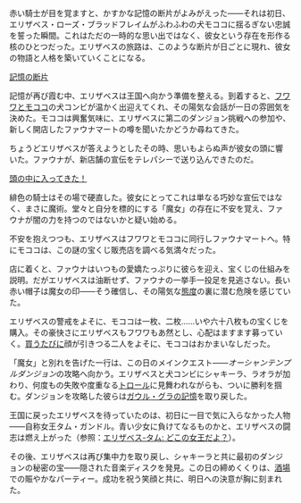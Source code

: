 <!-- title: エリザベス・ローズ・ブラッドフレイム -->
<!-- status: 生存 -->

赤い騎士が目を覚ますと、かすかな記憶の断片がよみがえった――それは初日、エリザベス・ローズ・ブラッドフレイムがふわふわの犬モココに揺るぎない忠誠を誓った瞬間。これはただの一時的な思い出ではなく、彼女という存在を形作る核のひとつだった。エリザベスの旅路は、このような断片が日ごとに現れ、彼女の物語と人格を築いていくことになる。

[記憶の断片](#embed:https://www.youtube.com/live/M3cuDNZrIKM?t=90)

記憶が再び霞む中、エリザベスは王国へ向かう準備を整える。到着すると、[フワワとモココ](https://www.youtube.com/live/M3cuDNZrIKM?feature=shared&t=933)の犬コンビが温かく出迎えてくれ、その陽気な会話が一日の雰囲気を決めた。モココは興奮気味に、エリザベスに第二のダンジョン挑戦への参加や、新しく開店したファウナマートの噂を聞いたかどうか尋ねてきた。

ちょうどエリザベスが答えようとしたその時、思いもよらぬ声が彼女の頭に響いた。ファウナが、新店舗の宣伝をテレパシーで送り込んできたのだ。

[頭の中に入ってきた！](#embed:https://www.youtube.com/live/M3cuDNZrIKM?t=1078)

緋色の騎士はその場で硬直した。彼女にとってこれは単なる巧妙な宣伝ではなく、まさに魔術。堂々と自分を標的にする「魔女」の存在に不安を覚え、ファウナが闇の力を持つのではないかと疑い始める。

不安を抱えつつも、エリザベスはフワワとモココに同行しファウナマートへ。特にモココは、この謎の宝くじ販売店を調べる気満々だった。

店に着くと、ファウナはいつもの愛嬌たっぷりに彼らを迎え、宝くじの仕組みを説明。だがエリザベスは油断せず、ファウナの一挙手一投足を見逃さない。長い赤い帽子は魔女の印――そう確信し、その陽気な[態度](https://www.youtube.com/live/M3cuDNZrIKM?feature=shared&t=1231)の裏に潜む危険を感じていた。

エリザベスの警戒をよそに、モココは一枚、二枚……いや六十八枚もの宝くじを購入。その豪快さにエリザベスもフワワもあ然とし、心配はますます募っていく。[買うたびに](https://www.youtube.com/live/M3cuDNZrIKM?feature=shared&t=1615)顔が引きつる二人をよそに、モココはおかまいなしだった。

「魔女」と別れを告げた一行は、この日のメインクエスト――*オーシャンテンプルダンジョン*の攻略へ向かう。エリザベスと犬コンビにシャキーラ、ラオラが加わり、何度もの失敗や度重なる[トロール](https://www.youtube.com/live/M3cuDNZrIKM?feature=shared&t=4122)に見舞われながらも、ついに勝利を掴む。ダンジョンを攻略した彼らは[ガウル・グラの記憶](https://www.youtube.com/live/M3cuDNZrIKM?feature=shared&t=5143)を取り戻した。

王国に戻ったエリザベスを待っていたのは、初日に一目で気に入らなかった人物――自称女王タム・ガンドル。青い少女に負けてなるものかと、エリザベスの闘志は燃え上がった（参照：[エリザベス-タム: どこの女王だよ？](#edge:liz-kronii)）。

その後、エリザベスは再び集中力を取り戻し、シャキーラと共に最初のダンジョンの秘密の宝――隠された音楽ディスクを発見。この日の締めくくりは、[酒場](https://www.youtube.com/live/M3cuDNZrIKM?feature=shared&t=10446)での賑やかなパーティー。成功を祝う笑顔と共に、明日への決意が胸に刻まれた。
